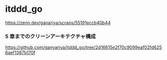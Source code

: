 # itddd_go

https://zenn.dev/ganariya/scraps/55191eccb40b44

### 5 章までのクリーンアーキテクチャ構成
https://github.com/ganyariya/itddd_go/tree/2d16615e2f70c9099eaf02fd6256aef1387b170f